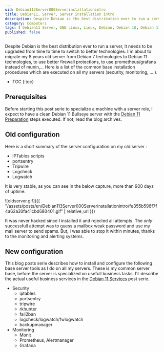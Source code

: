 ```yaml
---
uid: Debian113Server000Serverinstallationintro
title: Debian11, Server, Server installation intro
description: Despite Debian is the best distribution ever to run a server, It needs to be upgraded from time to time to switch to better technologies. I'm about to migrate my 8 years old server from Debian 7 technologies to Debian 11 technologies, to use better firewall protections, to use prometheus/grafana instead of munin,... Here is a list of the common base installation procedures which are executed on all my servers (security, monitoring, ....).
category: Computers
tags: [ Debian11 Server, GNU Linux, Linux, Debian, Debian 10, Debian 11, Buster, Bullseye, Server, Installation ]
published: false
---
```


Despite Debian is the best distribution ever to run a server, It needs to be upgraded from time to time to switch to better technologies. I'm about to migrate my 8 years old server from Debian 7 technologies to Debian 11 technologies, to use better firewall protections, to use prometheus/grafana instead of munin,... Here is a list of the common base installation procedures which are executed on all my servers (security, monitoring, ....).

* TOC
{:toc}

## Prerequisites

Before starting this post serie to specialize a machine with a server role, I expect to have a clean Debian 11 Bullseye server with the [Debian 11 Preparation](/pages/en/tags/#debian11-preparation) steps executed. If not, read the blog archives.

## Old configuration

Here is a short summary of the server configuration on my old server :
- IPTables scripts
- portsentry
- Tripwire
- Logcheck
- Logwatch

It is very stable, as you can see in the below capture, more than 900 days of uptime.

![oldserver.gif]({{ "/assets/posts/en/Debian113Server000Serverinstallationintro/fe355b596f7f4a62a30fa41cbd680401.gif" | relative_url }})

It was never hacked since I installed it and rejected all attempts. The *only* successfull attempt was to guess a mailbox weak password and use my mail server to send spams. But, I was able to stop it within minutes, thanks to the monitoring and alerting systems.

## New configuration

This blog posts serie describes how to install and configure the following base server tools as I do on all my servers. These is my common server base, before the server is specialized on usefull business tasks. I'll describe the actual useful business services in the [Debian 11 Services]() post serie.

- Security
  - iptables
  - portsentry
  - tripwire
  - rkhunter
  - fail2ban
  - logcheck/logwatch/fwlogwatch
  - backupmanager
- Monitoring
  - Monit
  - Prometheus, Alertmanager
  - Grafana



